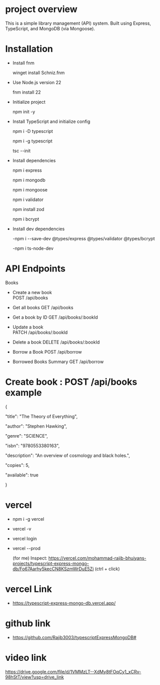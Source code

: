 
# project overview
This is a simple library management (API) system. Built using  Express, TypeScript, and MongoDB (via Mongoose).

# Installation

- Install fnm

    winget install Schniz.fnm

- Use Node.js version 22

    fnm install 22

- Initialize project

    npm init -y

- Install TypeScript and initialize config

    npm i -D typescript

    npm i -g typescript

    tsc --init

- Install dependencies

    npm i express

    npm i mongodb

    npm i mongoose

    npm i validator

    npm install zod

    npm i bcrypt



- Install dev dependencies

    -npm i --save-dev @types/express @types/validator  @types/bcrypt

    -npm i ts-node-dev

# API Endpoints

Books
- Create a new book  
    POST /api/books 

- Get all books
    GET /api/books   

- Get a book by ID 
    GET /api/books/:bookId  

- Update a book    
    PATCH /api/books/:bookId

- Delete a book 
    DELETE /api/books/:bookId 


- Borrow a Book
    POST /api/borrow

- Borrowed Books Summary
    GET /api/borrow


# Create book : POST /api/books example

{

  "title": "The Theory of Everything",

  "author": "Stephen Hawking",

  "genre": "SCIENCE",

  "isbn": "9780553380163",

  "description": "An overview of cosmology and black holes.",

  "copies": 5,

  "available": true

}

# vercel 

- npm i -g vercel
- vercel -v
- vercel login
- vercel --prod

    (for me)
    Inspect: https://vercel.com/mohammad-rajib-bhuiyans-projects/typescript-express-mongo-db/Fo67Aarhy5kecCN8KSzmWrDuE5Zi
    (ctrl + click)

# vercel Link 

- https://typescript-express-mongo-db.vercel.app/

# github link
- https://github.com/Rajib3003/typescriptExpressMongoDB#

# video link

https://drive.google.com/file/d/1VMMzLT--XdMy8tFOqCy1_xCRv-98hStT/view?usp=drive_link




